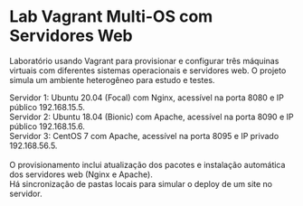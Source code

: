 # Lab Vagrant Multi-OS com Servidores Web

Laboratório usando Vagrant para provisionar e configurar três máquinas virtuais com diferentes sistemas operacionais e servidores web. O projeto simula um ambiente heterogêneo para estudo e testes.

Servidor 1: Ubuntu 20.04 (Focal) com Nginx, acessível na porta 8080 e IP público 192.168.15.5. <br>
Servidor 2: Ubuntu 18.04 (Bionic) com Apache, acessível na porta 8090 e IP público 192.168.15.6. <br>
Servidor 3: CentOS 7 com Apache, acessível na porta 8095 e IP privado 192.168.56.5. <br>
<br>
O provisionamento inclui atualização dos pacotes e instalação automática dos servidores web (Nginx e Apache). <br>
Há sincronização de pastas locais para simular o deploy de um site no servidor.
